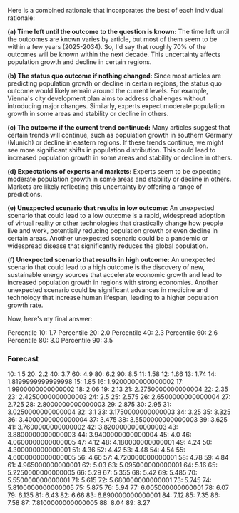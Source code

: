 Here is a combined rationale that incorporates the best of each individual rationale:

**(a) Time left until the outcome to the question is known:** The time left until the outcomes are known varies by article, but most of them seem to be within a few years (2025-2034). So, I'd say that roughly 70% of the outcomes will be known within the next decade. This uncertainty affects population growth and decline in certain regions.

**(b) The status quo outcome if nothing changed:** Since most articles are predicting population growth or decline in certain regions, the status quo outcome would likely remain around the current levels. For example, Vienna's city development plan aims to address challenges without introducing major changes. Similarly, experts expect moderate population growth in some areas and stability or decline in others.

**(c) The outcome if the current trend continued:** Many articles suggest that certain trends will continue, such as population growth in southern Germany (Munich) or decline in eastern regions. If these trends continue, we might see more significant shifts in population distribution. This could lead to increased population growth in some areas and stability or decline in others.

**(d) Expectations of experts and markets:** Experts seem to be expecting moderate population growth in some areas and stability or decline in others. Markets are likely reflecting this uncertainty by offering a range of predictions.

**(e) Unexpected scenario that results in low outcome:** An unexpected scenario that could lead to a low outcome is a rapid, widespread adoption of virtual reality or other technologies that drastically change how people live and work, potentially reducing population growth or even decline in certain areas. Another unexpected scenario could be a pandemic or widespread disease that significantly reduces the global population.

**(f) Unexpected scenario that results in high outcome:** An unexpected scenario that could lead to a high outcome is the discovery of new, sustainable energy sources that accelerate economic growth and lead to increased population growth in regions with strong economies. Another unexpected scenario could be significant advances in medicine and technology that increase human lifespan, leading to a higher population growth rate.

Now, here's my final answer:

Percentile 10: 1.7
Percentile 20: 2.0
Percentile 40: 2.3
Percentile 60: 2.6
Percentile 80: 3.0
Percentile 90: 3.5

### Forecast

10: 1.5
20: 2.2
40: 3.7
60: 4.9
80: 6.2
90: 8.5
11: 1.58
12: 1.66
13: 1.74
14: 1.8199999999999998
15: 1.85
16: 1.9200000000000002
17: 1.9900000000000002
18: 2.06
19: 2.13
21: 2.2750000000000004
22: 2.35
23: 2.4250000000000003
24: 2.5
25: 2.575
26: 2.6500000000000004
27: 2.725
28: 2.8000000000000003
29: 2.875
30: 2.95
31: 3.0250000000000004
32: 3.1
33: 3.1750000000000003
34: 3.25
35: 3.325
36: 3.4000000000000004
37: 3.475
38: 3.5500000000000003
39: 3.625
41: 3.7600000000000002
42: 3.8200000000000003
43: 3.8800000000000003
44: 3.9400000000000004
45: 4.0
46: 4.0600000000000005
47: 4.12
48: 4.180000000000001
49: 4.24
50: 4.300000000000001
51: 4.36
52: 4.42
53: 4.48
54: 4.54
55: 4.6000000000000005
56: 4.66
57: 4.720000000000001
58: 4.78
59: 4.84
61: 4.965000000000001
62: 5.03
63: 5.095000000000001
64: 5.16
65: 5.2250000000000005
66: 5.29
67: 5.355
68: 5.42
69: 5.485
70: 5.550000000000001
71: 5.615
72: 5.680000000000001
73: 5.745
74: 5.8100000000000005
75: 5.875
76: 5.94
77: 6.005000000000001
78: 6.07
79: 6.135
81: 6.43
82: 6.66
83: 6.890000000000001
84: 7.12
85: 7.35
86: 7.58
87: 7.8100000000000005
88: 8.04
89: 8.27
